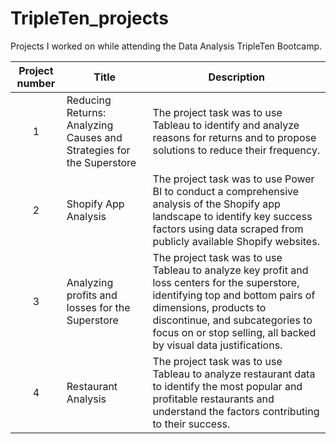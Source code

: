# TripleTen_projects
Projects I worked on while attending the Data Analysis TripleTen Bootcamp.


| Project number | Title | Description |
| :-----------: | ----------- | ----------- |
| 1 | Reducing Returns: Analyzing Causes and Strategies for the Superstore | The project task was to use Tableau to identify and analyze reasons for returns and to propose solutions to reduce their frequency. |
| 2 | Shopify App Analysis | The project task was to use Power BI to conduct a comprehensive analysis of the Shopify app landscape to identify key success factors using data scraped from publicly available Shopify websites. |
| 3 | Analyzing profits and losses for the Superstore | The project task was to use Tableau to analyze key profit and loss centers for the superstore, identifying top and bottom pairs of dimensions, products to discontinue, and subcategories to focus on or stop selling, all backed by visual data justifications. |
| 4 | Restaurant Analysis | The project task was to use Tableau to analyze restaurant data to identify the most popular and profitable restaurants and understand the factors contributing to their success. |
